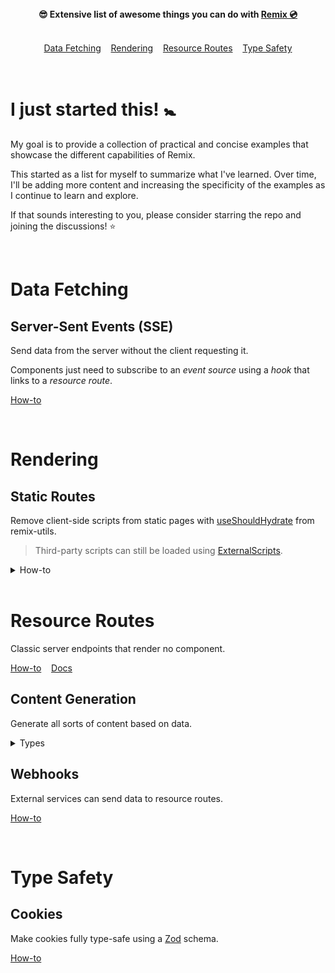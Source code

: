 <div align="center">
	<b>😎 Extensive list of awesome things you can do with <a href="https://remix.run">Remix 💿</a></b>
</div>

<br />

<p align="center">
	<a href="#data-fetching">Data Fetching</a>&nbsp;&nbsp;&nbsp;
	<a href="#rendering">Rendering</a>&nbsp;&nbsp;&nbsp;
	<a href="#resource-routes">Resource Routes</a>&nbsp;&nbsp;&nbsp;
	<a href="#type-safety">Type Safety</a>
</p>

<br />

# I just started this! 🚼

My goal is to provide a collection of practical and concise examples that showcase the different capabilities of Remix.

This started as a list for myself to summarize what I've learned. Over time, I'll be adding more content and increasing the specificity of the examples as I continue to learn and explore.

If that sounds interesting to you, please consider starring the repo and joining the discussions! ⭐️

<br />

# Data Fetching

## Server-Sent Events (SSE)
Send data from the server without the client requesting it.

Components just need to subscribe to an *event source* using a *hook* that links to a *resource route*.

<p>
	<a href="https://github.com/sergiodxa/remix-utils/#server-sent-events">How-to</a>
</p>

<br />

# Rendering

## Static Routes
Remove client-side scripts from static pages with [useShouldHydrate](https://github.com/sergiodxa/remix-utils#useshouldhydrate) from remix-utils.

> Third-party scripts can still be loaded using [ExternalScripts](https://github.com/sergiodxa/remix-utils#externalscripts).

<details>
  <summary>How-to</summary>

<h3>root.tsx</h3>

	import { useShouldHydrate } from "remix-utils";

	export function Document({ children })
	{
	  let shouldHydrate = useShouldHydrate();

	  return (
	    ...
	    <body>
	      {children}
	      <ScrollRestoration />
	      <ExternalScripts />
	      {shouldHydrate && <Scripts />}
	      <LiveReload />
	    </body>
	  );
	}

<h3>routes/<i>some-path</i>.tsx</h3>

	// A. Static
	export const handle = {
	  hydrate: false
	};

	// B. Conditional
	export const handle = {
	  hydrate: (data: LoaderData) => {
	    // ...
	  }
	};
</details>

<br />

# Resource Routes
Classic server endpoints that render no component.
<p>
	<a href="https://remix.run/docs/en/v1/guides/resource-routes#handling-different-request-methods">How-to</a>&nbsp;&nbsp;&nbsp;
	<a href="https://remix.run/docs/en/v1/guides/resource-routes">Docs</a>
</p>

## Content Generation
Generate all sorts of content based on data.

<details>
  <summary>Types</summary>

  ### Image
  For content delivery, processing, etc.
  <details>
    <summary>How-to</summary>

    export async function loader({ params }: LoaderArgs) {
      const { content, format } = await getImage(params.path);
      return new Response(content, {
        status: 200,
        headers: {
          "Content-Type": `image/${format}`,
        },
      });
    }
  </details>

  ### PDF
  For reports, invoices, etc.
  <details>
    <summary>How-to</summary>

    export async function loader({ params }: LoaderArgs) {
      const report = await getReport(params.id);
      const pdf = await generateReportPDF(report);
      return new Response(pdf, {
        status: 200,
        headers: {
          "Content-Type": "application/pdf",
        },
      });
    }
  </details>

  ### HTML
  To provide markup in API endpoints, for widgets and other integrations.
  <details>
    <summary>How-to</summary>

    export async function loader({ params }: LoaderArgs) {
      const user = await getUser(params.id);
      const { template } = await generateWidget(user);
      return new Response(script, {
        status: 200,
        headers: {
          "Content-Type": "text/html",
        },
      });
    }
  </details>

  ### CSS
  To provide styles in API endpoints, for widgets and other integrations.
  <details>
    <summary>How-to</summary>

    export async function loader({ params }: LoaderArgs) {
      const user = await getUser(params.id);
      const { styles } = await generateWidget(user);
      return new Response(script, {
        status: 200,
        headers: {
          "Content-Type": "text/css",
        },
      });
    }
  </details>

  ### Javascript
  To provide scripts in API endpoints, for widgets and other integrations.
  <details>
    <summary>How-to</summary>

    export async function loader({ params }: LoaderArgs) {
      const user = await getUser(params.id);
      const { script } = await generateWidget(user);
      return new Response(script, {
        status: 200,
        headers: {
          "Content-Type": "application/javascript",
        },
      });
    }
  </details>
</details>

## Webhooks
External services can send data to resource routes.
<p>
	<a href="https://remix.run/docs/en/v1/guides/resource-routes#webhooks">How-to</a>
</p>

<br />

# Type Safety

## Cookies
Make cookies fully type-safe using a [Zod](https://zod.dev) schema.
<p>
	<a href="https://github.com/sergiodxa/remix-utils/#typed-cookies">How-to</a>
</p>
